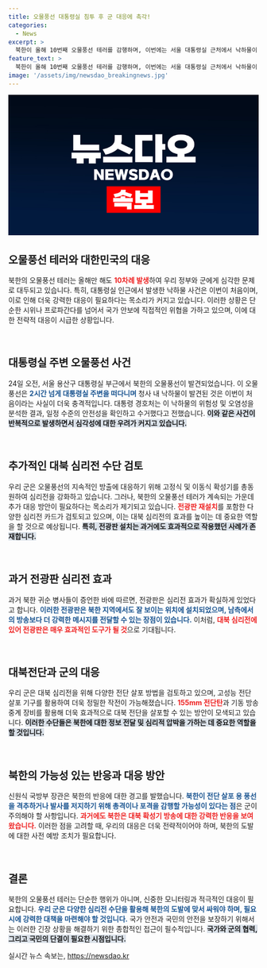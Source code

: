 ```yaml
---
title: 오물풍선 대통령실 침투 후 군 대응에 촉각!
categories:
  - News
excerpt: >
  북한이 올해 10번째 오물풍선 테러를 감행하며, 이번에는 서울 대통령실 근처에서 낙하물이 발견됐다. 군은 대북 심리전을 강화하고 있으며, 북한의 반응에 대한 우려가 커지고 있다. 긴장감 도는 상황 속에서 군의 추가 대응 방안이 필요하다는 목소리가 높아지고 있다.
feature_text: >
  북한이 올해 10번째 오물풍선 테러를 감행하며, 이번에는 서울 대통령실 근처에서 낙하물이 발견됐다. 군은 대북 심리전을 강화하고 있으며, 북한의 반응에 대한 우려가 커지고 있다. 긴장감 도는 상황 속에서 군의 추가 대응 방안이 필요하다는 목소리가 높아지고 있다.
image: '/assets/img/newsdao_breakingnews.jpg'
---
```


<p><img src="/assets/img/newsdao_breakingnews.jpg" alt="implanttips 속보" /></p>

<h2 data-ke-size="size26">오물풍선 테러와 대한민국의 대응</h2>

<p data-ke-size="size16">북한의 오물풍선 테러는 올해만 해도 <b><span style="color: #ee2323;">10차례 발생</span></b>하여 우리 정부와 군에게 심각한 문제로 대두되고 있습니다. 특히, 대통령실 인근에서 발생한 낙하물 사건은 이번이 처음이며, 이로 인해 더욱 강력한 대응이 필요하다는 목소리가 커지고 있습니다. 이러한 상황은 단순한 시위나 프로파간다를 넘어서 국가 안보에 직접적인 위협을 가하고 있으며, 이에 대한 전략적 대응이 시급한 상황입니다.</p>

<p data-ke-size="size16">&nbsp;</p>

<h2 data-ke-size="size26">대통령실 주변 오물풍선 사건</h2>

<p data-ke-size="size16">24일 오전, 서울 용산구 대통령실 부근에서 북한의 오물풍선이 발견되었습니다. 이 오물풍선은 <b><span style="color: #1a5490;">2시간 넘게 대통령실 주변을 떠다니며</span></b> 청사 내 낙하물이 발견된 것은 이번이 처음이라는 사실이 더욱 충격적입니다. 대통령 경호처는 이 낙하물의 위험성 및 오염성을 분석한 결과, 일정 수준의 안전성을 확인하고 수거했다고 전했습니다. <b><span style="background-color: #21538527;">이와 같은 사건이 반복적으로 발생하면서 심각성에 대한 우려가 커지고 있습니다.</span></b></p>

<p data-ke-size="size16">&nbsp;</p>

<h2 data-ke-size="size26">추가적인 대북 심리전 수단 검토</h2>

<p data-ke-size="size16">우리 군은 오물풍선의 지속적인 방출에 대응하기 위해 고정식 및 이동식 확성기를 총동원하여 심리전을 강화하고 있습니다. 그러나, 북한의 오물풍선 테러가 계속되는 가운데 추가 대응 방안이 필요하다는 목소리가 제기되고 있습니다. <b><span style="color: #ee2323;">전광판 재설치</span></b>를 포함한 다양한 심리전 카드가 검토되고 있으며, 이는 대북 심리전의 효과를 높이는 데 중요한 역할을 할 것으로 예상됩니다. <b><span style="background-color: #21538527;">특히, 전광판 설치는 과거에도 효과적으로 작용했던 사례가 존재합니다.</span></b></p>

<p data-ke-size="size16">&nbsp;</p>

<h2 data-ke-size="size26">과거 전광판 심리전 효과</h2>

<p data-ke-size="size16">과거 북한 귀순 병사들이 증언한 바에 따르면, 전광판은 심리전 효과가 확실하게 있었다고 합니다. <b><span style="color: #1a5490;">이러한 전광판은 북한 지역에서도 잘 보이는 위치에 설치되었으며, 남측에서의 방송보다 더 강력한 메시지를 전달할 수 있는 장점이 있습니다.</span></b> 이처럼, <b><span style="color: #ee2323;">대북 심리전에 있어 전광판은 매우 효과적인 도구가 될 것</span></b>으로 기대됩니다.</p>

<p data-ke-size="size16">&nbsp;</p>

<h2 data-ke-size="size26">대북전단과 군의 대응</h2>

<p data-ke-size="size16">우리 군은 대북 심리전을 위해 다양한 전단 살포 방법을 검토하고 있으며, 고성능 전단 살포 기구를 활용하여 더욱 정밀한 작전이 가능해졌습니다. <b><span style="color: #ee2323;">155mm 전단탄</span></b>과 기동 방송중계 장비를 활용해 더욱 효과적으로 대북 전단을 살포할 수 있는 방안이 모색되고 있습니다. <b><span style="background-color: #21538527;">이러한 수단들은 북한에 대한 정보 전달 및 심리적 압박을 가하는 데 중요한 역할을 할 것입니다.</span></b></p>

<p data-ke-size="size16">&nbsp;</p>

<h2 data-ke-size="size26">북한의 가능성 있는 반응과 대응 방안</h2>

<p data-ke-size="size16">신원식 국방부 장관은 북한의 반응에 대한 경고를 발했습니다. <b><span style="color: #1a5490;">북한이 전단 살포 용 풍선을 격추하거나 발사를 저지하기 위해 총격이나 포격을 감행할 가능성이 있다는 점</span></b>은 군이 주의해야 할 사항입니다. <b><span style="color: #ee2323;">과거에도 북한은 대북 확성기 방송에 대한 강력한 반응을 보여왔습니다.</span></b> 이러한 점을 고려할 때, 우리의 대응은 더욱 전략적이어야 하며, 북한의 도발에 대한 사전 예방 조치가 필요합니다.</p>

<p data-ke-size="size16">&nbsp;</p>

<h2 data-ke-size="size26">결론</h2>

<p data-ke-size="size16">북한의 오물풍선 테러는 단순한 행위가 아니며, 신중한 모니터링과 적극적인 대응이 필요합니다. <b><span style="color: #1a5490;">우리 군은 다양한 심리전 수단을 활용해 북한의 도발에 맞서 싸워야 하며, 필요시에 강력한 대책을 마련해야 할 것입니다.</span></b> 국가 안전과 국민의 안전을 보장하기 위해서는 이러한 긴장 상황을 해결하기 위한 종합적인 접근이 필수적입니다. <b><span style="background-color: #21538527;">국가와 군의 협력, 그리고 국민의 단결이 필요한 시점입니다.</span></b></p>
실시간 뉴스 속보는, <a href="https://newsdao.kr" rel="dofollow">https://newsdao.kr</a>


